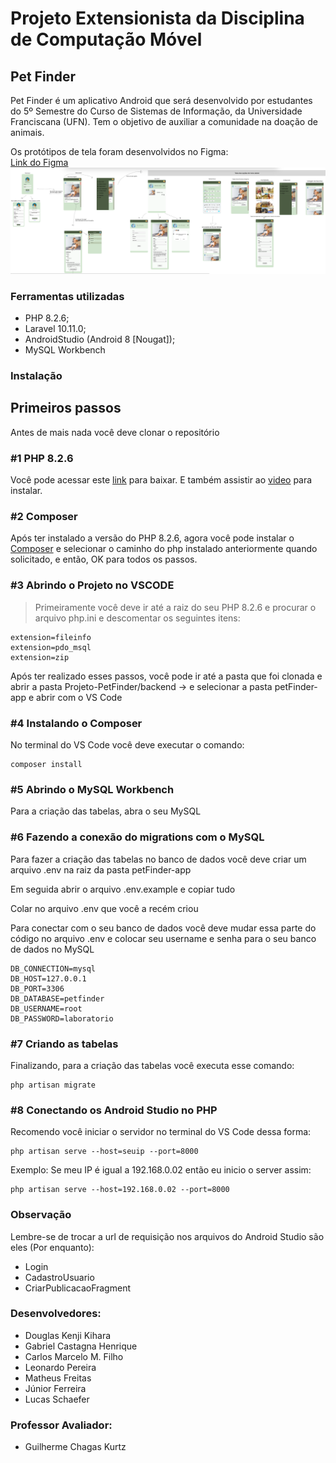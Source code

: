 # Projeto Extensionista da Disciplina de Computação Móvel

## Pet Finder
Pet Finder é um aplicativo Android que será desenvolvido por estudantes do 5º Semestre do Curso de Sistemas de Informação, da Universidade Franciscana (UFN). Tem o objetivo de auxiliar a comunidade na doação de animais.

Os protótipos de tela foram desenvolvidos no Figma:  
[Link do Figma](https://www.figma.com/file/4UYmxjJ30Wu5QA8CacLTsG/Untitled?type=design&node-id=0%3A1&t=zqqFHQqMbJukmqUj-1)
![Imagem geral do protótipo das Telas](PrototipoTela/prototipo.png)

### Ferramentas utilizadas

- PHP 8.2.6;
- Laravel 10.11.0;
- AndroidStudio (Android 8 [Nougat]);
- MySQL Workbench

### Instalação

## Primeiros passos

Antes de mais nada você deve clonar o repositório

### #1 PHP 8.2.6

Você pode acessar este [link](https://windows.php.net/download/) para baixar. E também assistir ao [video](https://www.youtube.com/watch?v=KwEilZK5d04) para instalar.

### #2 Composer

Após ter instalado a versão do PHP 8.2.6, agora você pode instalar o [Composer](https://getcomposer.org/download/) e selecionar o caminho do php instalado anteriormente quando solicitado, e então, OK para todos os passos.

### #3 Abrindo o Projeto no VSCODE

> Primeiramente você deve ir até a raiz do seu PHP 8.2.6 e procurar o arquivo php.ini e descomentar os seguintes itens:

```
extension=fileinfo
extension=pdo_msql
extension=zip
```

Após ter realizado esses passos, você pode ir até a pasta que foi clonada e abrir a pasta Projeto-PetFinder/backend -> e selecionar a pasta petFinder-app e abrir com o VS Code

### #4 Instalando o Composer

No terminal do VS Code você deve executar o comando:

```
composer install
```
### #5 Abrindo o MySQL Workbench

Para a criação das tabelas, abra o seu MySQL

### #6 Fazendo a conexão do migrations com o MySQL

Para fazer a criação das tabelas no banco de dados você deve criar um arquivo .env na raiz da pasta petFinder-app

Em seguida abrir o arquivo .env.example e copiar tudo

Colar no arquivo .env que você a recém criou

Para conectar com o seu banco de dados você deve mudar essa parte do código no arquivo .env e colocar seu username e senha para o seu banco de dados no MySQL

```
DB_CONNECTION=mysql
DB_HOST=127.0.0.1
DB_PORT=3306
DB_DATABASE=petfinder
DB_USERNAME=root
DB_PASSWORD=laboratorio
```

### #7 Criando as tabelas

Finalizando, para a criação das tabelas você executa esse comando:

```
php artisan migrate
```

### #8 Conectando os Android Studio no PHP

Recomendo você iniciar o servidor no terminal do VS Code dessa forma:

```
php artisan serve --host=seuip --port=8000
```
Exemplo: Se meu IP é igual a 192.168.0.02 então eu inicio o server assim: 
```
php artisan serve --host=192.168.0.02 --port=8000
```

### Observação

Lembre-se de trocar a url de requisição nos arquivos do Android Studio são eles (Por enquanto):

- Login
- CadastroUsuario
- CriarPublicacaoFragment

### Desenvolvedores:
- Douglas Kenji Kihara
- Gabriel Castagna Henrique
- Carlos Marcelo M. Filho
- Leonardo Pereira
- Matheus Freitas
- Júnior Ferreira
- Lucas Schaefer

### Professor Avaliador:
- Guilherme Chagas Kurtz
